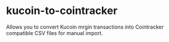 # kucoin-to-cointracker
Allows you to convert Kucoin mrgin transactions into Cointracker compatible CSV files for manual import.

